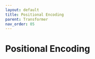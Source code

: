 ```yaml
---
layout: default
title: Positional Encoding
parent: Transformer
nav_order: 05
---
```


# Positional Encoding

